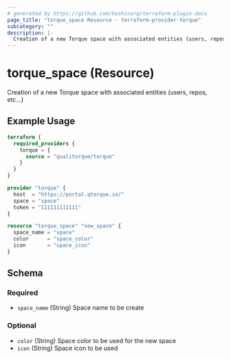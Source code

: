 ```yaml
---
# generated by https://github.com/hashicorp/terraform-plugin-docs
page_title: "torque_space Resource - terraform-provider-torque"
subcategory: ""
description: |-
  Creation of a new Torque space with associated entities (users, repos, etc...)
---
```


# torque_space (Resource)

Creation of a new Torque space with associated entities (users, repos, etc...)

## Example Usage

```terraform
terraform {
  required_providers {
    torque = {
      source = "qualitorque/torque"
    }
  }
}

provider "torque" {
  host  = "https://portal.qtorque.io/"
  space = "space"
  token = "111111111111"
}

resource "torque_space" "new_space" {
  space_name = "space"
  color      = "space_color"
  icon       = "space_icon"
}
```

<!-- schema generated by tfplugindocs -->
## Schema

### Required

- `space_name` (String) Space name to be create

### Optional

- `color` (String) Space color to be used for the new space
- `icon` (String) Space icon to be used
